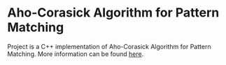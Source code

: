 ﻿# Aho-Corasick Algorithm for Pattern Matching

Project is a  C++ implementation of Aho-Corasick Algorithm for Pattern Matching. More information can be found [here](https://www.researchgate.net/publication/220423622_Efficient_string_matching_An_aid_to_bibliographic_search).
